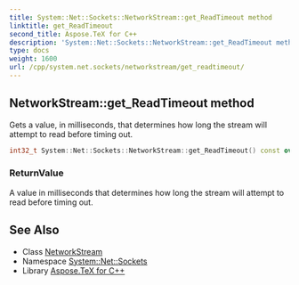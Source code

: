 ```yaml
---
title: System::Net::Sockets::NetworkStream::get_ReadTimeout method
linktitle: get_ReadTimeout
second_title: Aspose.TeX for C++
description: 'System::Net::Sockets::NetworkStream::get_ReadTimeout method. Gets a value, in milliseconds, that determines how long the stream will attempt to read before timing out in C++.'
type: docs
weight: 1600
url: /cpp/system.net.sockets/networkstream/get_readtimeout/
---
```

## NetworkStream::get_ReadTimeout method


Gets a value, in milliseconds, that determines how long the stream will attempt to read before timing out.

```cpp
int32_t System::Net::Sockets::NetworkStream::get_ReadTimeout() const override
```


### ReturnValue

A value in milliseconds that determines how long the stream will attempt to read before timing out.

## See Also

* Class [NetworkStream](../)
* Namespace [System::Net::Sockets](../../)
* Library [Aspose.TeX for C++](../../../)
